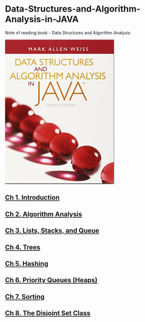 # Data-Structures-and-Algorithm-Analysis-in-JAVA
Note of reading book - Data Structures and Algorithm Analysis

![](./Screen%20Shot%202023-07-10%20at%2010.32.48%20AM.png)

## [Ch 1. Introduction](./ch1/ch1.md)

## [Ch 2. Algorithm Analysis](./ch2/ch2.md)

## [Ch 3. Lists, Stacks, and Queue](./ch3/ch3.md)

## [Ch 4. Trees](./ch4/ch4.md)

## [Ch 5. Hashing](./ch5/ch5.md)

## [Ch 6. Priority Queues (Heaps)](./ch6/ch6.md)

## [Ch 7. Sorting](./ch7/ch7.md)

## [Ch 8. The Disjoint Set Class](./ch8/ch8.md)